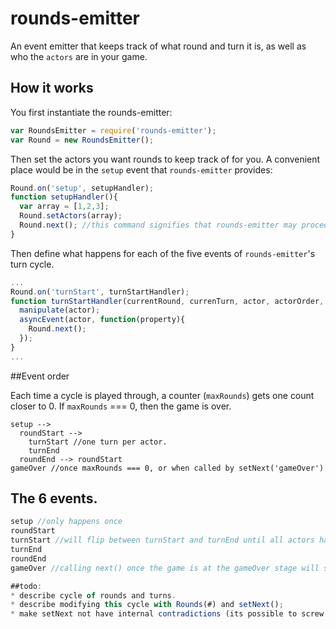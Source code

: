 # rounds-emitter
An event emitter that keeps track of what round and turn it is, as well as who the `actors` are in your game.

## How it works
You first instantiate the rounds-emitter:
```javascript
var RoundsEmitter = require('rounds-emitter');
var Round = new RoundsEmitter();
```

Then set the actors you want rounds to keep track of for you. A convenient place
would be in the `setup` event that `rounds-emitter` provides:
```javascript
Round.on('setup', setupHandler);
function setupHandler(){
  var array = [1,2,3];
  Round.setActors(array);
  Round.next(); //this command signifies that rounds-emitter may proceed to the next event
}
```

Then define what happens for each of the five events of `rounds-emitter`'s turn cycle.
```javascript
...
Round.on('turnStart', turnStartHandler);
function turnStartHandler(currentRound, currenTurn, actor, actorOrder, args){
  manipulate(actor);
  asyncEvent(actor, function(property){
    Round.next();
  });
}
...
```

##Event order

Each time a cycle is played through, a counter (`maxRounds`) gets one count closer to 0. If `maxRounds` === 0,
then the game is over.


```
setup -->
  roundStart -->
    turnStart //one turn per actor.
    turnEnd
  roundEnd --> roundStart
gameOver //once maxRounds === 0, or when called by setNext('gameOver')
```


## The 6 events.
```javascript
setup //only happens once
roundStart
turnStart //will flip between turnStart and turnEnd until all actors have been called
turnEnd
roundEnd
gameOver //calling next() once the game is at the gameOver stage will simply recall gameOver

##todo:
* describe cycle of rounds and turns.
* describe modifying this cycle with Rounds(#) and setNext(); 
* make setNext not have internal contradictions (its possible to screw the whole system up.)
```